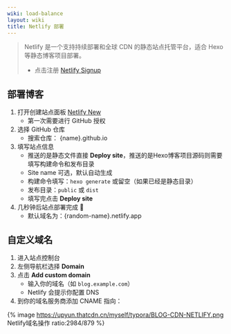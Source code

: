 ```yaml
---
wiki: load-balance
layout: wiki
title: Netlify 部署
---
```


> Netlify 是一个支持持续部署和全球 CDN 的静态站点托管平台，适合 Hexo 等静态博客项目部署。
> - 点击注册 [Netlify Signup](https://app.netlify.com/signup)

## 部署博客

1. 打开创建站点面板 [Netlify New](https://app.netlify.com/start)
    - 第一次需要进行 GitHub 授权
2. 选择 GitHub 仓库
    - 搜索仓库： {name}.github.io
3. 填写站点信息
    - 推送的是静态文件直接 **Deploy site**，推送的是Hexo博客项目源码则需要填写构建命令和发布目录
    - Site name 可选，默认自动生成
    - 构建命令填写：`hexo generate` 或留空（如果已经是静态目录）
    - 发布目录：`public` 或 `dist`
    - 填写完点击 **Deploy site**
4. 几秒钟后站点部署完成 🎉
    - 默认域名为：{random-name}.netlify.app

## 自定义域名

1. 进入站点控制台
2. 左侧导航栏选择 **Domain**
3. 点击 **Add custom domain**
    - 输入你的域名（如 `blog.example.com`）
    - Netlify 会提示你配置 DNS
4. 到你的域名服务商添加 CNAME 指向：

{% image https://upyun.thatcdn.cn/myself/typora/BLOG-CDN-NETLIFY.png Netlify域名操作 ratio:2984/879 %}
